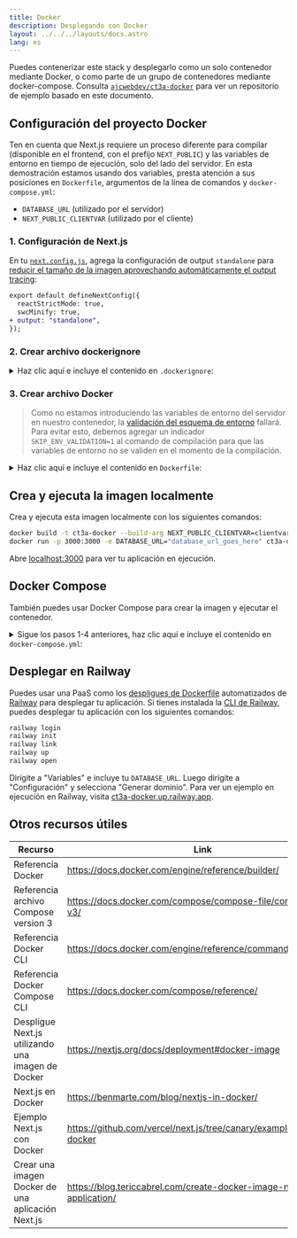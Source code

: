 ```yaml
---
title: Docker
description: Desplegando con Docker
layout: ../../../layouts/docs.astro
lang: es
---
```


Puedes contenerizar este stack y desplegarlo como un solo contenedor mediante Docker, o como parte de un grupo de contenedores mediante docker-compose. Consulta [`ajcwebdev/ct3a-docker`](https://github.com/ajcwebdev/ct3a-docker) para ver un repositorio de ejemplo basado en este documento.

## Configuración del proyecto Docker

Ten en cuenta que Next.js requiere un proceso diferente para compilar (disponible en el frontend, con el prefijo `NEXT_PUBLIC`) y las variables de entorno en tiempo de ejecución, solo del lado del servidor. En esta demostración estamos usando dos variables, presta atención a sus posiciones en `Dockerfile`, argumentos de la línea de comandos y `docker-compose.yml`:

- `DATABASE_URL` (utilizado por el servidor)
- `NEXT_PUBLIC_CLIENTVAR` (utilizado por el cliente)

### 1. Configuración de Next.js

En tu [`next.config.js`](https://github.com/t3-oss/create-t3-app/blob/main/cli/template/base/next.config.js), agrega la configuración de output `standalone` para [reducir el tamaño de la imagen aprovechando automáticamente el output tracing](https://nextjs.org/docs/advanced-features/output-file-tracing):

```diff
export default defineNextConfig({
  reactStrictMode: true,
  swcMinify: true,
+ output: "standalone",
});
```

### 2. Crear archivo dockerignore

<details>
    <summary>
      Haz clic aquí e incluye el contenido en <code>.dockerignore</code>:
    </summary>
<div class="content">

```
.env
Dockerfile
.dockerignore
node_modules
npm-debug.log
README.md
.next
.git
```

</div>

</details>

### 3. Crear archivo Docker

> Como no estamos introduciendo las variables de entorno del servidor en nuestro contenedor, la [validación del esquema de entorno](/en/usage/env-variables) fallará. Para evitar esto, debemos agregar un indicador `SKIP_ENV_VALIDATION=1` al comando de compilación para que las variables de entorno no se validen en el momento de la compilación.

<details>
    <summary>
      Haz clic aquí e incluye el contenido en <code>Dockerfile</code>:
    </summary>
<div class="content">

```docker
##### DEPENDENCIAS

FROM --platform=linux/amd64 node:16-alpine AS deps
RUN apk add --no-cache libc6-compat openssl1.1-compat
WORKDIR /app

# Instala el Prisma Client - quitar si no estás usando Prisma

COPY prisma ./

# Instala dependencias basadas en tu administrador de paquetes preferido

COPY package.json yarn.lock* package-lock.json* pnpm-lock.yaml\* ./

RUN \
 if [ -f yarn.lock ]; then yarn --frozen-lockfile; \
 elif [ -f package-lock.json ]; then npm ci; \
 elif [ -f pnpm-lock.yaml ]; then yarn global add pnpm && pnpm i; \
 else echo "Lockfile not found." && exit 1; \
 fi

##### CONSTRUCTOR

FROM --platform=linux/amd64 node:16-alpine AS builder
ARG DATABASE_URL
ARG NEXT_PUBLIC_CLIENTVAR
WORKDIR /app
COPY --from=deps /app/node_modules ./node_modules
COPY . .

# ENV NEXT_TELEMETRY_DISABLED 1

RUN \
 if [ -f yarn.lock ]; then SKIP_ENV_VALIDATION=1 yarn build; \
 elif [ -f package-lock.json ]; then SKIP_ENV_VALIDATION=1 npm run build; \
 elif [ -f pnpm-lock.yaml ]; then yarn global add pnpm && SKIP_ENV_VALIDATION=1 pnpm run build; \
 else echo "Lockfile not found." && exit 1; \
 fi

##### LANZADOR

FROM --platform=linux/amd64 node:16-alpine AS runner
WORKDIR /app

ENV NODE_ENV production

# ENV NEXT_TELEMETRY_DISABLED 1

RUN addgroup --system --gid 1001 nodejs
RUN adduser --system --uid 1001 nextjs

COPY --from=builder /app/next.config.js ./
COPY --from=builder /app/public ./public
COPY --from=builder /app/package.json ./package.json

COPY --from=builder --chown=nextjs:nodejs /app/.next/standalone ./
COPY --from=builder --chown=nextjs:nodejs /app/.next/static ./.next/static

USER nextjs
EXPOSE 3000
ENV PORT 3000

CMD ["node", "server.js"]

```

> **_Notas_**
>
> - _La emulación de `--platform=linux/amd64` puede no ser necesaria tras moverse a Node 18._
> - _Puedes ver [`node:alpine`](https://github.com/nodejs/docker-node/tree/b4117f9333da4138b03a546ec926ef50a31506c3#nodealpine) para entender porqué `libc6-compat` puede ser necesario._
> - _Next.js recolecta [datos anónimos de uso general para telemetría](https://nextjs.org/telemetry). Descomenta la primera instancia de `ENV NEXT_TELEMETRY_DISABLED 1` para deshabilitar la telemetría durante el tiempo de compilación. Descomenta la segunda instancia para deshabilitar la telemetría durante tiempo de ejecución._

</div>
</details>

## Crea y ejecuta la imagen localmente

Crea y ejecuta esta imagen localmente con los siguientes comandos:

```bash
docker build -t ct3a-docker --build-arg NEXT_PUBLIC_CLIENTVAR=clientvar .
docker run -p 3000:3000 -e DATABASE_URL="database_url_goes_here" ct3a-docker
```

Abre [localhost:3000](http://localhost:3000/) para ver tu aplicación en ejecución.

## Docker Compose

También puedes usar Docker Compose para crear la imagen y ejecutar el contenedor.

<details>
    <summary>
      Sigue los pasos 1-4 anteriores, haz clic aquí e incluye el contenido en <code>docker-compose.yml</code>:
    </summary>
<div class="content">

```yaml
version: "3.9"
services:
  app:
    platform: "linux/amd64"
    build:
      context: .
      dockerfile: Dockerfile
      args:
        NEXT_PUBLIC_CLIENTVAR: "clientvar"
    working_dir: /app
    ports:
      - "3000:3000"
    image: t3-app
    environment:
      - DATABASE_URL=database_url_goes_here
```

Ejecuta esto usando el comando `docker compose up`:

```bash
docker compose up
```

Abre [localhost:3000](http://localhost:3000/) para ver tu aplicación en ejecución.

</div>
</details>

## Desplegar en Railway

Puedes usar una PaaS como los [despligues de Dockerfile](https://docs.railway.app/deploy/dockerfiles) automatizados de [Railway](https://railway.app) para desplegar tu aplicación. Si tienes instalada la [CLI de Railway](https://docs.railway.app/develop/cli#install), puedes desplegar tu aplicación con los siguientes comandos:

```bash
railway login
railway init
railway link
railway up
railway open
```

Dirígite a "Variables" e incluye tu `DATABASE_URL`. Luego dirígite a "Configuración" y selecciona "Generar dominio". Para ver un ejemplo en ejecución en Railway, visita [ct3a-docker.up.railway.app](https://ct3a-docker.up.railway.app/).

## Otros recursos útiles

| Recurso                                           | Link                                                                 |
| ------------------------------------------------- | -------------------------------------------------------------------- |
| Referencia Docker                                 | https://docs.docker.com/engine/reference/builder/                    |
| Referencia archivo Compose version 3              | https://docs.docker.com/compose/compose-file/compose-file-v3/        |
| Referencia Docker CLI                             | https://docs.docker.com/engine/reference/commandline/docker/         |
| Referencia Docker Compose CLI                     | https://docs.docker.com/compose/reference/                           |
| Despligue Next.js utilizando una imagen de Docker | https://nextjs.org/docs/deployment#docker-image                      |
| Next.js en Docker                                 | https://benmarte.com/blog/nextjs-in-docker/                          |
| Ejemplo Next.js con Docker                        | https://github.com/vercel/next.js/tree/canary/examples/with-docker   |
| Crear una imagen Docker de una aplicación Next.js | https://blog.tericcabrel.com/create-docker-image-nextjs-application/ |
